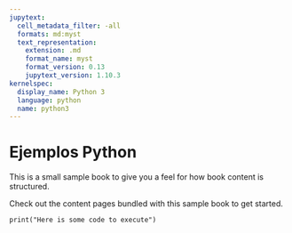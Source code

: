 ```yaml
---
jupytext:
  cell_metadata_filter: -all
  formats: md:myst
  text_representation:
    extension: .md
    format_name: myst
    format_version: 0.13
    jupytext_version: 1.10.3
kernelspec:
  display_name: Python 3
  language: python
  name: python3
---
```


Ejemplos Python
============================

This is a small sample book to give you a feel for how book content is
structured.

Check out the content pages bundled with this sample book to get started.


```{code-cell}
print("Here is some code to execute")
```
